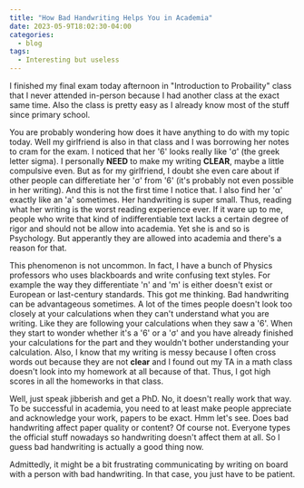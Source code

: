 ```yaml
---
title: "How Bad Handwriting Helps You in Academia"
date: 2023-05-9T18:02:30-04:00
categories:
  - blog
tags:
  - Interesting but useless 
---
```

I finished my final exam today afternoon in "Introduction to Probaility" class that I never attended in-person because I had another class at the exact same time. Also the class is pretty easy as I already know most of the stuff since primary school. 

You are probably wondering how does it have anything to do with my topic today. Well my girlfriend is also in that class and I was borrowing her notes to cram for the exam. I noticed that her '6' looks really like '&sigma;' (the greek letter sigma). I personally **NEED** to make my writing **CLEAR**, maybe a little compulsive even. But as for my girlfriend, I doubt she even care about if other people can differetiate her '&sigma;' from '6' (it's probably not even possible in her writing). And this is not the first time I notice that. I also find her '&alpha;' exactly like an 'a' sometimes. Her handwriting is super small. Thus, reading what her writing is the worst reading experience ever. If it ware up to me, people who write that kind of indifferentiable text lacks a certain degree of rigor and should not be allow into academia. Yet she is and so is Psychology. But apperantly they are allowed into academia and there's a reason for that.

This phenomenon is not uncommon. In fact, I have a bunch of Physics professors who uses blackboards and write confusing text styles. For example the way they differentiate 'n' and 'm' is either doesn't exist or European or last-century standards. This got me thinking. Bad handwriting can be advantageous sometimes. A lot of the times people doesn't look too closely at your calculations when they can't understand what you are writing. Like they are following your calculations when they saw a '6'. When they start to wonder whether it's a '6' or a '&sigma;' and you have already finished your calculations for the part and they wouldn't bother understanding your calculation. Also, I know that my writing is messy because I often cross words out because they are not **clear** and I found out my TA in a math class doesn't look into my homework at all because of that. Thus, I got high scores in all the homeworks in that class.

Well, just speak jibberish and get a PhD. No, it doesn't really work that way. To be successful in academia, you need to at least make people appreciate and acknowledge your work, papers to be exact. Hmm let's see. Does bad handwriting affect paper quality or content? Of course not. Everyone types the official stuff nowadays so handwriting doesn't affect them at all. So I guess bad handwriting is actually a good thing now.

Admittedly, it might be a bit frustrating communicating by writing on board with a person with bad handwriting. In that case, you just have to be patient.